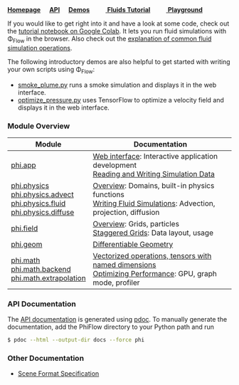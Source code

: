 
[**Homepage**](https://github.com/tum-pbs/PhiFlow)
&nbsp;&nbsp;&nbsp; [**API**](phi)
&nbsp;&nbsp;&nbsp; [**Demos**](https://github.com/tum-pbs/PhiFlow/tree/develop/demos)
&nbsp;&nbsp;&nbsp; [<img src="https://www.tensorflow.org/images/colab_logo_32px.png" height=16> **Fluids Tutorial**](https://colab.research.google.com/drive/1LNPpHoZSTNN1L1Jt9MjLZ0r3Ejg0u7hY#offline=true&sandboxMode=true)
&nbsp;&nbsp;&nbsp; [<img src="https://www.tensorflow.org/images/colab_logo_32px.png" height=16> **Playground**](https://colab.research.google.com/drive/1zBlQbmNguRt-Vt332YvdTqlV4DBcus2S#offline=true&sandboxMode=true)

If you would like to get right into it and have a look at some code, check out the
[tutorial notebook on Google Colab](https://colab.research.google.com/drive/1LNPpHoZSTNN1L1Jt9MjLZ0r3Ejg0u7hY#offline=true&sandboxMode=true).
It lets you run fluid simulations with Φ<sub>Flow</sub> in the browser.
Also check out the [explanation of common fluid simulation operations](https://tum-pbs.github.io/PhiFlow/Fluid_Simulation.html).

The following introductory demos are also helpful to get started with writing your own scripts using Φ<sub>Flow</sub>:

* [smoke_plume.py](https://github.com/tum-pbs/PhiFlow/tree/develop/demos/smoke_plume.py) runs a smoke simulation and displays it in the web interface.
* [optimize_pressure.py](https://github.com/tum-pbs/PhiFlow/tree/develop/demos/differentiate_pressure.py) uses TensorFlow to optimize a velocity field and displays it in the web interface.

### Module Overview

| Module      | Documentation                                        |
|-------------|------------------------------------------------------|
| [phi.app](phi/app)     | [Web interface](Web_Interface.md): Interactive application development <br /> [Reading and Writing Simulation Data](Reading_and_Writing_Data.md)   |
| [phi.physics](phi/physics) <br /> [phi.physics.advect](phi/physics/advect.html) <br /> [phi.physics.fluid](phi/physics/fluid.html) <br /> [phi.physics.diffuse](phi/physics/diffuse.html) | [Overview](Physics.md): Domains, built-in physics functions <br /> [Writing Fluid Simulations](Fluid_Simulation.md): Advection, projection, diffusion        |
| [phi.field](phi/field)   | [Overview](Fields.md): Grids, particles <br /> [Staggered Grids](Staggered_Grids.md): Data layout, usage           |
| [phi.geom](phi/geom)    | [Differentiable Geometry](Geometry.md)                              |
| [phi.math](phi/math) <br /> [phi.math.backend](phi/math/backend) <br /> [phi.math.extrapolation](phi/math/extrapolation.html)  | [Vectorized operations, tensors with named dimensions](Math.md) <br /> [Optimizing Performance](GPU_Execution.md): GPU, graph mode, profiler |

### API Documentation

The [API documentation](phi) is generated using [pdoc](https://pdoc3.github.io/pdoc/).
To manually generate the documentation, add the PhiFlow directory to your Python path and run
```bash
$ pdoc --html --output-dir docs --force phi
```

### Other Documentation

* [Scene Format Specification](Scene_Format_Specification.md)
